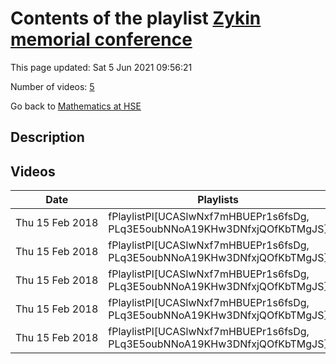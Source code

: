 # Contents of the playlist [Zykin memorial conference](https://www.youtube.com/playlist?list=PLq3E5oubNNoA19KHw3DNfxjQOfKbTMgJS)

This page updated: Sat 5 Jun 2021 09:56:21

Number of videos: [5](#videos)

Go back to [Mathematics at HSE](../README.md)

## Description



## Videos

|Date|Playlists|Links|Name|
|---|---|---|---|
| Thu&nbsp;15&nbsp;Feb&nbsp;2018 | fPlaylistPl[UCASlwNxf7mHBUEPr1s6fsDg, PLq3E5oubNNoA19KHw3DNfxjQOfKbTMgJS] |  | [[**e**](https://studio.youtube.com/video/vB4B7qqecDg/edit "Edit")] [00074](https://www.youtube.com/watch?v=vB4B7qqecDg&list=PLq3E5oubNNoA19KHw3DNfxjQOfKbTMgJS) |
| Thu&nbsp;15&nbsp;Feb&nbsp;2018 | fPlaylistPl[UCASlwNxf7mHBUEPr1s6fsDg, PLq3E5oubNNoA19KHw3DNfxjQOfKbTMgJS] |  | [[**e**](https://studio.youtube.com/video/fv9FZqZFG2s/edit "Edit")] [00075](https://www.youtube.com/watch?v=fv9FZqZFG2s&list=PLq3E5oubNNoA19KHw3DNfxjQOfKbTMgJS) |
| Thu&nbsp;15&nbsp;Feb&nbsp;2018 | fPlaylistPl[UCASlwNxf7mHBUEPr1s6fsDg, PLq3E5oubNNoA19KHw3DNfxjQOfKbTMgJS] |  | [[**e**](https://studio.youtube.com/video/5haYsVOCVsw/edit "Edit")] [00081](https://www.youtube.com/watch?v=5haYsVOCVsw&list=PLq3E5oubNNoA19KHw3DNfxjQOfKbTMgJS) |
| Thu&nbsp;15&nbsp;Feb&nbsp;2018 | fPlaylistPl[UCASlwNxf7mHBUEPr1s6fsDg, PLq3E5oubNNoA19KHw3DNfxjQOfKbTMgJS] |  | [[**e**](https://studio.youtube.com/video/BTlGK5l88Mw/edit "Edit")] [00082](https://www.youtube.com/watch?v=BTlGK5l88Mw&list=PLq3E5oubNNoA19KHw3DNfxjQOfKbTMgJS) |
| Thu&nbsp;15&nbsp;Feb&nbsp;2018 | fPlaylistPl[UCASlwNxf7mHBUEPr1s6fsDg, PLq3E5oubNNoA19KHw3DNfxjQOfKbTMgJS] |  | [[**e**](https://studio.youtube.com/video/wHHZijgGb8Y/edit "Edit")] [00080](https://www.youtube.com/watch?v=wHHZijgGb8Y&list=PLq3E5oubNNoA19KHw3DNfxjQOfKbTMgJS) |

